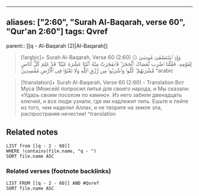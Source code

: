 
---
aliases: ["2:60", "Surah Al-Baqarah, verse 60", "Qur'an 2:60"]
tags: Qvref
---

parent:: [[q - Al-Baqarah (2)|Al-Baqarah]]

> [!arabic]+ Surah Al-Baqarah, Verse 60 (2:60)
> <span class="quran-arabic">۞ وَإِذِ ٱسْتَسْقَىٰ مُوسَىٰ لِقَوْمِهِۦ فَقُلْنَا ٱضْرِب بِّعَصَاكَ ٱلْحَجَرَ ۖ فَٱنفَجَرَتْ مِنْهُ ٱثْنَتَا عَشْرَةَ عَيْنًا ۖ قَدْ عَلِمَ كُلُّ أُنَاسٍ مَّشْرَبَهُمْ ۖ كُلُوا۟ وَٱشْرَبُوا۟ مِن رِّزْقِ ٱللَّهِ وَلَا تَعْثَوْا۟ فِى ٱلْأَرْضِ مُفْسِدِينَ</span>
^arabic

> [!translation]+ Surah Al-Baqarah, Verse 60 (2:60) - Translation
> Вот Муса (Моисей) попросил питья для своего народа, и Мы сказали: «Ударь своим посохом по камню». Из него забили двенадцать ключей, и все люди узнали, где им надлежит пить. Ешьте и пейте из того, чем наделил Аллах, и не творите на земле зла, распространяя нечестие!
^translation



## Related notes
```dataview
LIST from [[q - 2 - 60]]
WHERE !contains(file.name, "q - ")
SORT file.name ASC
```

### Related verses (footnote backlinks)
```dataview
LIST FROM [[q - 2 - 60]] AND #Qvref
SORT file.name ASC
```


